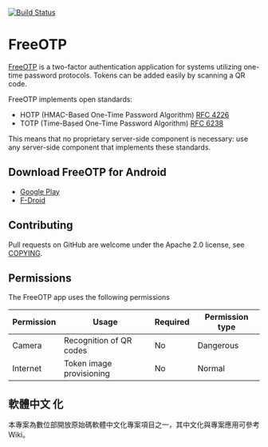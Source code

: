 [![Build Status](https://github.com/freeotp/freeotp-android/actions/workflows/build.yml/badge.svg?branch=master)](https://github.com/freeotp/freeotp-android/actions/workflows/build.yml)

# FreeOTP

[FreeOTP](https://freeotp.github.io) is a two-factor authentication application for systems
utilizing one-time password protocols. Tokens can be added easily by scanning a QR code.

FreeOTP implements open standards:

* HOTP (HMAC-Based One-Time Password Algorithm) [RFC 4226](https://www.ietf.org/rfc/rfc4226.txt)
* TOTP (Time-Based One-Time Password Algorithm) [RFC 6238](https://www.ietf.org/rfc/rfc6238.txt)

This means that no proprietary server-side component is necessary: use any server-side component
that implements these standards.

## Download FreeOTP for Android

* [Google Play](https://play.google.com/store/apps/details?id=org.fedorahosted.freeotp)
* [F-Droid](https://f-droid.org/packages/org.fedorahosted.freeotp)

## Contributing

Pull requests on GitHub are welcome under the Apache 2.0 license, see [COPYING](COPYING).

## Permissions

The FreeOTP app uses the following permissions

| Permission | Usage                    | Required | Permission type |
|------------|--------------------------|----------|-----------------|
| Camera     | Recognition of QR codes  | No       | Dangerous       |
| Internet   | Token image provisioning | No       | Normal          |


## 軟體中文 化
本專案為數位部開放原始碼軟體中文化專案項目之一，其中文化與專案應用可參考 Wiki。
